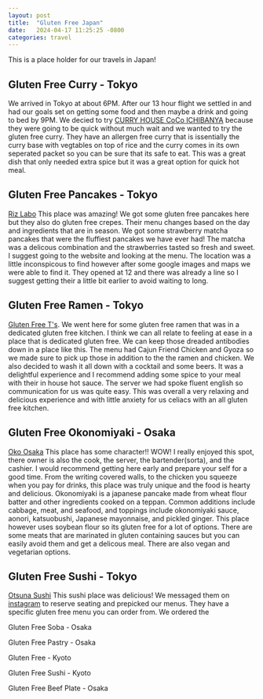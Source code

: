 ```yaml
---
layout: post
title:  "Gluten Free Japan"
date:   2024-04-17 11:25:25 -0800
categories: travel
---
```

This is a place holder for our travels in Japan!


## Gluten Free Curry - Tokyo

We arrived in Tokyo at about 6PM. After our 13 hour flight we settled in and had our goals set on getting some food and then maybe a drink and going to bed by 9PM. We decied to try [CURRY HOUSE CoCo ICHIBANYA](https://www.ichibanya.co.jp/english/) because they were going to be quick without much wait and we wanted to try the gluten free curry. They have an allergen free curry that is issentially the curry base with vegtables on top of rice and the curry comes in its own seperated packet so you can be sure that its safe to eat. This was a great dish that only needed extra spice but it was a great option for quick hot meal.

## Gluten Free Pancakes - Tokyo

[Riz Labo](https://www.rizlabo.com/) This place was amazing! We got some gluten free pancakes here but they also do gluten free crepes. Their menu changes based on the day and ingredients that are in season. We got some strawberry matcha pancakes that were the fluffiest pancakes we have ever had! The matcha was a delicous combination and the strawberries tasted so fresh and sweet. I suggest going to the website and looking at the menu. The location was a little inconspicous to find however after some google images and maps we were able to find it. They opened at 12 and there was already a line so I suggest getting their a little bit earlier to avoid waiting to long.

## Gluten Free Ramen - Tokyo

[Gluten Free T's](https://glutenfree.co.jp/home-en/). We went here for some gluten free ramen that was in a dedicated gluten free kitchen. I think we can all relate to feeling at ease in a place that is dedicated gluten free. We can keep those dreaded antibodies down in a place like this. The menu had Cajun Friend Chicken and Gyoza so we made sure to pick up those in addition to the the ramen and chicken. We also decided to wash it all down with a cocktail and some beers. It was a delightful experience and I recommend adding some spice to your meal with their in house hot sauce. The server we had spoke fluent english so communication for us was quite easy. This was overall a very relaxing and delicious experience and with little anxiety for us celiacs with an all gluten free kitchen.

## Gluten Free Okonomiyaki - Osaka

[Oko Osaka](https://www.oko-osaka.com/english-menu) This place has some character!! WOW! I really enjoyed this spot, there owner is also the cook, the server, the bartender(sorta), and the cashier. I would recommend getting here early and prepare your self for a good time. From the writing covered walls, to the chicken you squeeze when you pay for drinks, this place was truly unique and the food is hearty and delicious. Okonomiyaki is a japanese pancake made from wheat flour batter and other ingredients cooked on a teppan. Common additions include cabbage, meat, and seafood, and toppings include okonomiyaki sauce, aonori, katsuobushi, Japanese mayonnaise, and pickled ginger. This place however uses soybean flour so its gluten free for a lot of options. There are some meats that are marinated in gluten containing sauces but you can easily avoid them and get a delicous meal. There are also vegan and vegetarian options. 


## Gluten Free Sushi - Tokyo

[Otsuna Sushi](https://otsuna-sushi.com/) This sushi place was delicious! We messaged them on [instagram](https://www.instagram.com/otsunasushi1875/) to reserve seating and prepicked our menus. They have a specific gluten free menu you can order from. We ordered the 

Gluten Free Soba - Osaka 

Gluten Free Pastry - Osaka 

Gluten Free - Kyoto

Gluten Free Sushi - Kyoto

Gluten Free Beef Plate - Osaka 





